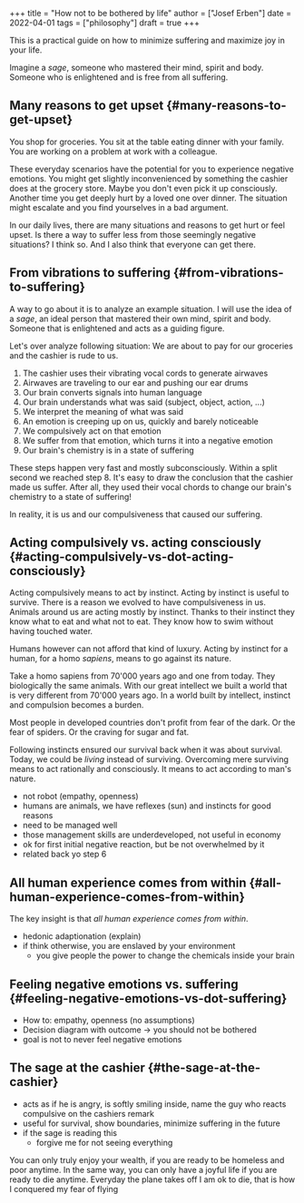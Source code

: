 +++
title = "How not to be bothered by life"
author = ["Josef Erben"]
date = 2022-04-01
tags = ["philosophy"]
draft = true
+++

This is a practical guide on how to minimize suffering and maximize joy in your life.

<!--more-->

Imagine a _sage_, someone who mastered their mind, spirit and body. Someone who is enlightened and is free from all suffering.


## Many reasons to get upset {#many-reasons-to-get-upset}

You shop for groceries. You sit at the table eating dinner with your family. You are working on a problem at work with a colleague.

These everyday scenarios have the potential for you to experience negative emotions. You might get slightly inconvenienced by something the cashier does at the grocery store. Maybe you don't even pick it up consciously. Another time you get deeply hurt by a loved one over dinner. The situation might escalate and you find yourselves in a bad argument.

In our daily lives, there are many situations and reasons to get hurt or feel upset. Is there a way to suffer less from those seemingly negative situations? I think so. And I also think that everyone can get there.


## From vibrations to suffering {#from-vibrations-to-suffering}

A way to go about it is to analyze an example situation. I will use the idea of a _sage_, an ideal person that mastered their own mind, spirit and body. Someone that is enlightened and acts as a guiding figure.

Let's over analyze following situation: We are about to pay for our groceries and the cashier is rude to us.

1.  The cashier uses their vibrating vocal cords to generate airwaves
2.  Airwaves are traveling to our ear and pushing our ear drums
3.  Our brain converts signals into human language
4.  Our brain understands what was said (subject, object, action, ...)
5.  We interpret the meaning of what was said
6.  An emotion is creeping up on us, quickly and barely noticeable
7.  We compulsively act on that emotion
8.  We suffer from that emotion, which turns it into a negative emotion
9.  Our brain's chemistry is in a state of suffering

These steps happen very fast and mostly subconsciously. Within a split second we reached step 8. It's easy to draw the conclusion that the cashier made us suffer. After all, they used their vocal chords to change our brain's chemistry to a state of suffering!

In reality, it is us and our compulsiveness that caused our suffering.


## Acting compulsively vs. acting consciously {#acting-compulsively-vs-dot-acting-consciously}

Acting compulsively means to act by instinct. Acting by instinct is useful to survive. There is a reason we evolved to have compulsiveness in us. Animals around us are acting mostly by instinct. Thanks to their instinct they know what to eat and what not to eat. They know how to swim without having touched water.

Humans however can not afford that kind of luxury. Acting by instinct for a human, for a homo _sapiens_, means to go against its nature.

Take a homo sapiens from 70'000 years ago and one from today. They biologically the same animals. With our great intellect we built a world that is very different from 70'000 years ago. In a world built by intellect, instinct and compulsion becomes a burden.

Most people in developed countries don't profit from fear of the dark. Or the fear of spiders. Or the craving for sugar and fat.

Following instincts ensured our survival back when it was about survival. Today, we could be _living_ instead of surviving. Overcoming mere surviving means to act rationally and consciously. It means to act according to man's nature.

-   not robot (empathy, openness)
-   humans are animals, we have reflexes (sun) and instincts for good reasons
-   need to be managed well
-   those management skills are underdeveloped, not useful in economy
-   ok for first initial negative reaction, but be not overwhelmed by it
-   related back yo step 6


## All human experience comes from within {#all-human-experience-comes-from-within}

The key insight is that _all human experience comes from within_.

-   hedonic adaptionation (explain)
-   if think otherwise, you are enslaved by your environment
    -   you give people the power to change the chemicals inside your brain


## Feeling negative emotions vs. suffering {#feeling-negative-emotions-vs-dot-suffering}

-   How to: empathy, openness (no assumptions)
-   Decision diagram with outcome -&gt; you should not be bothered
-   goal is not to never feel negative emotions


## The sage at the cashier {#the-sage-at-the-cashier}

-   acts as if he is angry, is softly smiling inside, name the guy who reacts compulsive on the cashiers remark
-   useful for survival, show boundaries, minimize suffering in the future
-   if the sage is reading this
    -   forgive me for not seeing everything

You can only truly enjoy your wealth, if you are ready to be homeless and poor anytime. In the same way, you can only have a joyful life if you are ready to die anytime. Everyday the plane takes off I am ok to die, that is how I conquered my fear of flying